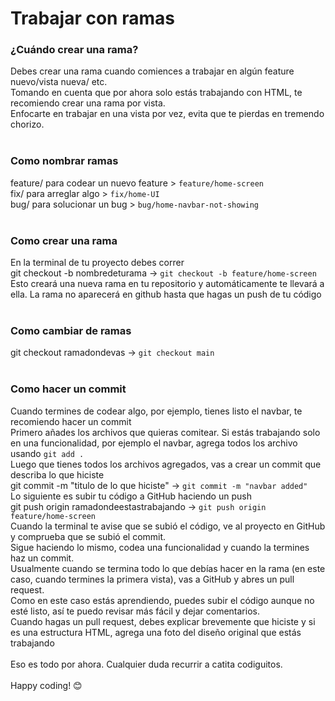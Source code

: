# Trabajar con ramas

### ¿Cuándo crear una rama?
Debes crear una rama cuando comiences a trabajar en algún feature nuevo/vista nueva/ etc. <br/>
Tomando en cuenta que por ahora solo estás trabajando con HTML, te recomiendo crear una rama por vista. <br/>
Enfocarte en trabajar en una vista por vez, evita que te pierdas en tremendo chorizo. <br/>
<br/>
### Como nombrar ramas
feature/ para codear un nuevo feature > `feature/home-screen` <br/>
fix/ para arreglar algo > `fix/home-UI` <br/>
bug/ para solucionar un bug > `bug/home-navbar-not-showing` <br/>
<br/>
### Como crear una rama
En la terminal de tu proyecto debes correr <br/>
git checkout -b nombredeturama -> `git checkout -b feature/home-screen` <br/>
Esto creará una nueva rama en tu repositorio y automáticamente te llevará a ella. La rama no aparecerá en github hasta que hagas un push de tu código<br/>
<br/>
### Como cambiar de ramas 
git checkout ramadondevas -> `git checkout main` <br/>
<br/>
### Como hacer un commit
Cuando termines de codear algo, por ejemplo, tienes listo el navbar, te recomiendo hacer un commit<br/>
Primero añades los archivos que quieras comitear. Si estás trabajando solo en una funcionalidad, por ejemplo el navbar, agrega todos los archivo usando
`git add .` <br/>
Luego que tienes todos los archivos agregados, vas a crear un commit que describa lo que hiciste <br/>
git commit -m "titulo de lo que hiciste" -> `git commit -m "navbar added"` <br/>
Lo siguiente es subir tu código a GitHub haciendo un push<br/>
git push origin ramadondeestastrabajando -> `git push origin feature/home-screen` <br/>
Cuando la terminal te avise que se subió el código, ve al proyecto en GitHub y comprueba que se subió el commit.<br/>
Sigue haciendo lo mismo, codea una funcionalidad y cuando la termines haz un commit.<br/>
Usualmente cuando se termina todo lo que debías hacer en la rama (en este caso, cuando termines la primera vista), vas a GitHub y abres un pull request. <br/>
Como en este caso estás aprendiendo, puedes subir el código aunque no esté listo, así te puedo revisar más fácil y dejar comentarios.<br/>
Cuando hagas un pull request, debes explicar brevemente que hiciste y si es una estructura HTML, agrega una foto del diseño original que estás trabajando<br/>
<br/>
Eso es todo por ahora. Cualquier duda recurrir a catita codiguitos.<br/>
<br/>
Happy coding! 😊
